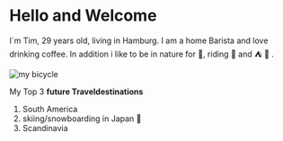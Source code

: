 
# Hello and Welcome
I´m Tim, 29 years old, living in Hamburg. I am a home Barista and love drinking coffee. In addition i like to be in nature for :running:, riding :bicyclist: and :tent: :minibus: .

![my bicycle](https://bikemarkt-images.mtb-news.de/ls/62/6256/6256790-medium.jpg)

 My Top 3 **future Traveldestinations**
1. South America 
2. skiing/snowboarding in Japan :mount_fuji:
3. Scandinavia


